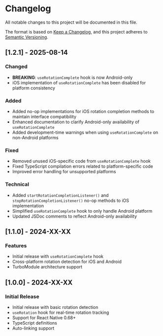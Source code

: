 # Changelog

All notable changes to this project will be documented in this file.

The format is based on [Keep a Changelog](https://keepachangelog.com/en/1.0.0/),
and this project adheres to [Semantic Versioning](https://semver.org/spec/v2.0.0.html).

## [1.2.1] - 2025-08-14

### Changed

- **BREAKING**: `useRotationComplete` hook is now Android-only
- iOS implementation of `useRotationComplete` has been disabled for platform
  consistency

### Added

- Added no-op implementations for iOS rotation completion methods to maintain
  interface compatibility
- Enhanced documentation to clarify Android-only availability of
  `useRotationComplete`
- Added development-time warnings when using `useRotationComplete` on
  non-Android platforms

### Fixed

- Removed unused iOS-specific code from `useRotationComplete` hook
- Fixed TypeScript compilation errors related to platform-specific code
- Improved error handling for unsupported platforms

### Technical

- Added `startRotationCompletionListener()` and
  `stopRotationCompletionListener()` no-op methods to iOS implementation
- Simplified `useRotationComplete` hook to only handle Android platform
- Updated JSDoc comments to reflect Android-only availability

## [1.1.0] - 2024-XX-XX

### Features

- Initial release with `useRotationComplete` hook
- Cross-platform rotation detection for iOS and Android
- TurboModule architecture support

## [1.0.0] - 2024-XX-XX

### Initial Release

- Initial release with basic rotation detection
- `useRotation` hook for real-time rotation tracking
- Support for React Native 0.68+
- TypeScript definitions
- Auto-linking support
